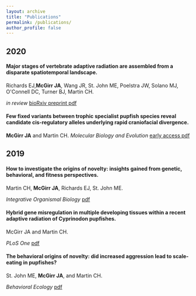 ```yaml
---
layout: archive
title: "Publications"
permalink: /publications/
author_profile: false
---
```


## 2020
#### Major stages of vertebrate adaptive radiation are assembled from a disparate spatiotemporal landscape.

Richards EJ,<b>McGirr JA</b>, Wang JR, St. John ME, Poelstra JW, Solano MJ, O'Connell DC, Turner BJ, Martin CH.  

<i>in review</i> [bioRxiv preprint pdf](https://github.com/joemcgirr/joemcgirr.github.io/blob/master/files/papers/richards_2020.pdf)

#### Few fixed variants between trophic specialist pupfish species reveal candidate cis-regulatory alleles underlying rapid craniofacial divergence.

<b>McGirr JA</b> and Martin CH. 
<i>Molecular Biology and Evolution</i> [early access pdf](https://github.com/joemcgirr/joemcgirr.github.io/blob/master/files/papers/mcgirr_2020.pdf)


## 2019

#### How to investigate the origins of novelty: insights gained from genetic, behavioral, and fitness perspectives.

Martin CH, <b>McGirr JA</b>, Richards EJ, St. John ME. 

<i>Integrative Organismal Biology</i> [pdf](https://github.com/joemcgirr/joemcgirr.github.io/blob/master/files/papers/martin_2019.pdf)

#### Hybrid gene misregulation in multiple developing tissues within a recent adaptive radiation of Cyprinodon pupfishes.

McGirr JA and Martin CH. 

<i>PLoS One</i> [pdf](https://github.com/joemcgirr/joemcgirr.github.io/blob/master/files/papers/mcgirr_2019.pdf)

#### The behavioral origins of novelty: did increased aggression lead to scale-eating in pupfishes? 

St. John ME, <b>McGirr JA</b>, and Martin CH. 

<i>Behavioral Ecology</i> [pdf](https://github.com/joemcgirr/joemcgirr.github.io/blob/master/files/papers/st_john_2019.pdf)
